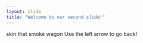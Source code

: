 ```yaml
---
layout: slide
title: "Welcome to our second slide!"
---
```

skin that smoke wagon
Use the left arrow to go back!
